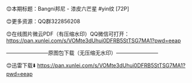 😊本期标题：Bangni邦尼 - 漆皮六芒星 #yin纹 [72P]

😊更多资源：QQ群322856208

😊在线图片微云PDF（有压缩水印）QQ微信可打开：
https://pan.xunlei.com/s/VOMte3dUhui0DFRB5StTSG7MA1?pwd=eeap

————————原图包下载（无压缩无水印）————————

😊迅雷下载⬇️
https://pan.xunlei.com/s/VOMte3dUhui0DFRB5StTSG7MA1?pwd=eeap